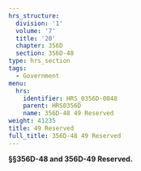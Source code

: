 ```yaml
---
hrs_structure:
  division: '1'
  volume: '7'
  title: '20'
  chapter: 356D
  section: 356D-48
type: hrs_section
tags:
  - Government
menu:
  hrs:
    identifier: HRS_0356D-0048
    parent: HRS0356D
    name: 356D-48 49 Reserved
weight: 41235
title: 49 Reserved
full_title: 356D-48 49 Reserved
---
```

**§§356D-48 and 356D-49 Reserved.**